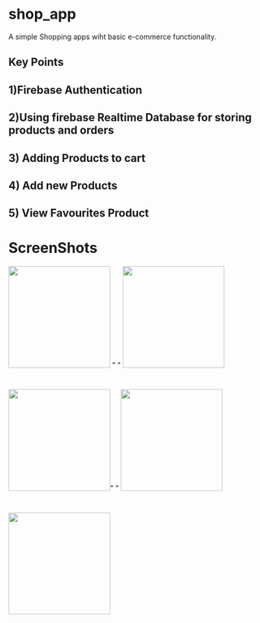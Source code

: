 # shop_app

A simple Shopping apps wiht basic e-commerce functionality.


## Key Points
## 1)Firebase Authentication
## 2)Using firebase Realtime Database for storing products and orders
## 3) Adding Products to cart
## 4) Add new Products
## 5) View Favourites Product

# ScreenShots
<img src="https://user-images.githubusercontent.com/38549266/158052376-a4f7ddfb-7fb9-408e-9e11-27908835936c.png" width="200"  >  "   " <img src="https://user-images.githubusercontent.com/38549266/158052384-416c0033-8def-425c-b870-1f23da5630a0.png"  width="200"  >
#
<img src="https://user-images.githubusercontent.com/38549266/158052385-1ab1f7e9-6695-44ac-b501-71556a7427c3.png" width="200"  >"   " <img src="https://user-images.githubusercontent.com/38549266/158052393-bbf7726f-14bc-48ea-adc1-5614956d1557.png" width="200"  >
#
<img src="https://user-images.githubusercontent.com/38549266/158052457-56474823-9a92-4220-8c60-84aa0a41a0f3.png" width="200"  >


